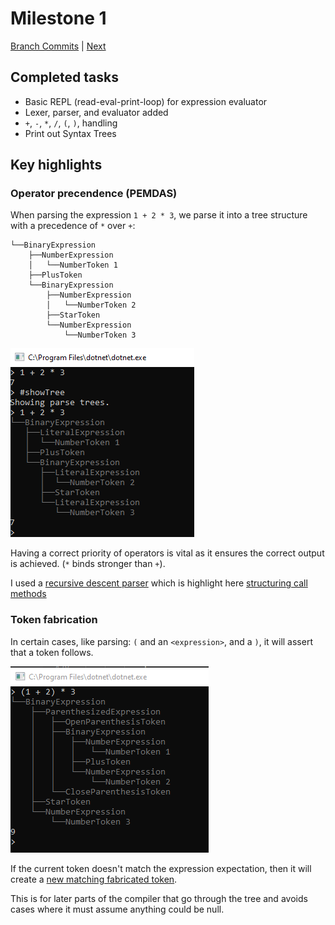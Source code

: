 # Milestone 1

[Branch Commits](https://github.com/IsmailAkram/kusanagi/commits/milestone1-lexer-and-parser) | [Next](milestone-02.md)

## Completed tasks

* Basic REPL (read-eval-print-loop) for expression evaluator
* Lexer, parser, and evaluator added
* `+`, `-`, `*`, `/`, `(`, `)`, handling
* Print out Syntax Trees

## Key highlights

### Operator precendence (PEMDAS)

When parsing the expression `1 + 2 * 3`, we parse it into a tree structure with a precedence of `*` over `+`:

```
└──BinaryExpression
    ├──NumberExpression
    │   └──NumberToken 1
    ├──PlusToken
    └──BinaryExpression
        ├──NumberExpression
        │   └──NumberToken 2
        ├──StarToken
        └──NumberExpression
            └──NumberToken 3
```
![](images/milestone2-1.PNG)

Having a correct priority of operators is vital as it ensures the correct output is achieved. (`*` binds stronger than `+`).

I used a [recursive descent parser][rdp] which is highlight here [structuring call methods][parsing]

[rdp]: https://en.wikipedia.org/wiki/Recursive_descent_parser
[parsing]: https://github.com/IsmailAkram/kusanagi/blob/8ea9ff5dfb09a5c32251c1a47fb068d04fd7c1cf/kc/Code_Analysis/Parser.cs#L85-L114

### Token fabrication

In certain cases, like parsing:
`(` and an `<expression>`, and a `)`, 
it will assert that a token follows.

![](images/milestone2-2.png)

If the current token doesn't match the expression expectation, then it will create a [new matching fabricated token][match].

This is for later parts of the compiler that go through the tree and avoids cases where it must assume anything could be null.

[match]: https://github.com/IsmailAkram/kusanagi/blob/8ea9ff5dfb09a5c32251c1a47fb068d04fd7c1cf/kc/Code_Analysis/Parser.cs#L65-L71
